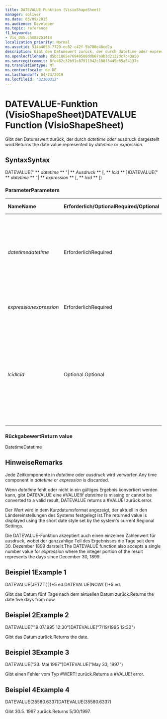 ```yaml
---
title: DATEVALUE-Funktion (VisioShapeSheet)
manager: soliver
ms.date: 03/09/2015
ms.audience: Developer
ms.topic: reference
f1_keywords:
- Vis_DSS.chm82251414
localization_priority: Normal
ms.assetid: 514a4053-7729-ec82-c42f-5b780e48cd2a
description: Gibt den Datumswert zurück, der durch datetime oder expression dargestellt wird.
ms.openlocfilehash: d5bc1865e76940508ddb67a9b3d2122dc7c43a50
ms.sourcegitcommit: 8fe462c32b91c87911942c188f3445e85a54137c
ms.translationtype: MT
ms.contentlocale: de-DE
ms.lasthandoff: 04/23/2019
ms.locfileid: "32360312"
---
```

# <a name="datevalue-function-visioshapesheet"></a><span data-ttu-id="20eca-103">DATEVALUE-Funktion (VisioShapeSheet)</span><span class="sxs-lookup"><span data-stu-id="20eca-103">DATEVALUE Function (VisioShapeSheet)</span></span>

<span data-ttu-id="20eca-104">Gibt den Datumswert zurück, der durch _datetime oder_ ausdruck dargestellt _wird._</span><span class="sxs-lookup"><span data-stu-id="20eca-104">Returns the date value represented by  _datetime_ or  _expression_.</span></span>
  
## <a name="syntax"></a><span data-ttu-id="20eca-105">Syntax</span><span class="sxs-lookup"><span data-stu-id="20eca-105">Syntax</span></span>

<span data-ttu-id="20eca-106">DATEVALUE(" \*\* *datetime* \*\* "| \*\* *Ausdruck* \*\* [, \*\* *lcid* \*\* ])</span><span class="sxs-lookup"><span data-stu-id="20eca-106">DATEVALUE(" \*\* *datetime* \*\* "| \*\* *expression* \*\* [, \*\* *lcid* \*\* ])</span></span> 
  
### <a name="parameters"></a><span data-ttu-id="20eca-107">Parameter</span><span class="sxs-lookup"><span data-stu-id="20eca-107">Parameters</span></span>

|<span data-ttu-id="20eca-108">**Name**</span><span class="sxs-lookup"><span data-stu-id="20eca-108">**Name**</span></span>|<span data-ttu-id="20eca-109">**Erforderlich/Optional**</span><span class="sxs-lookup"><span data-stu-id="20eca-109">**Required/Optional**</span></span>|<span data-ttu-id="20eca-110">**Datentyp**</span><span class="sxs-lookup"><span data-stu-id="20eca-110">**Data Type**</span></span>|<span data-ttu-id="20eca-111">**Beschreibung**</span><span class="sxs-lookup"><span data-stu-id="20eca-111">**Description**</span></span>|
|:-----|:-----|:-----|:-----|
| <span data-ttu-id="20eca-112">_datetime_</span><span class="sxs-lookup"><span data-stu-id="20eca-112">_datetime_</span></span> <br/> |<span data-ttu-id="20eca-113">Erforderlich</span><span class="sxs-lookup"><span data-stu-id="20eca-113">Required</span></span>  <br/> |<span data-ttu-id="20eca-114">**String**</span><span class="sxs-lookup"><span data-stu-id="20eca-114">**String**</span></span> <br/> |<span data-ttu-id="20eca-115">Beliebige Zeichenfolge, die allgemein als Datums- und Zeitangabe erkannt wird, oder ein Bezug auf eine Zelle mit einer Datums- und Zeitangabe.</span><span class="sxs-lookup"><span data-stu-id="20eca-115">Any string commonly recognized as a date and time or a reference to a cell containing a date and time.</span></span>  <br/> |
| <span data-ttu-id="20eca-116">_expression_</span><span class="sxs-lookup"><span data-stu-id="20eca-116">_expression_</span></span> <br/> |<span data-ttu-id="20eca-117">Erforderlich</span><span class="sxs-lookup"><span data-stu-id="20eca-117">Required</span></span>  <br/> |<span data-ttu-id="20eca-118">**String**</span><span class="sxs-lookup"><span data-stu-id="20eca-118">**String**</span></span> <br/> |<span data-ttu-id="20eca-119">Beliebiger Ausdruck, der eine Datums- und Zeitangabe liefert.</span><span class="sxs-lookup"><span data-stu-id="20eca-119">Any expression that yields a date and time.</span></span>  <br/> |
| <span data-ttu-id="20eca-120">_lcid_</span><span class="sxs-lookup"><span data-stu-id="20eca-120">_lcid_</span></span> <br/> |<span data-ttu-id="20eca-121">Optional.</span><span class="sxs-lookup"><span data-stu-id="20eca-121">Optional</span></span>  <br/> |<span data-ttu-id="20eca-122">**Number**</span><span class="sxs-lookup"><span data-stu-id="20eca-122">**Number**</span></span> <br/> |<span data-ttu-id="20eca-p101">Gibt den lokalen Bezeichner an, der bei der Auswertung eines nicht lokalen Werts für datetime verwendet werden soll. Der lokale Bezeichner ist eine Zahl, die in den Systemkopfdateien beschrieben wird.</span><span class="sxs-lookup"><span data-stu-id="20eca-p101">Specifies the locale identifier to be used in evaluating a non-local datetime. The locale identifier is a number described in the system header files.</span></span>  <br/> |
   
### <a name="return-value"></a><span data-ttu-id="20eca-125">Rückgabewert</span><span class="sxs-lookup"><span data-stu-id="20eca-125">Return value</span></span>

<span data-ttu-id="20eca-126">Datetime</span><span class="sxs-lookup"><span data-stu-id="20eca-126">Datetime</span></span>
  
## <a name="remarks"></a><span data-ttu-id="20eca-127">Hinweise</span><span class="sxs-lookup"><span data-stu-id="20eca-127">Remarks</span></span>

<span data-ttu-id="20eca-128">Jede Zeitkomponente in  *datetime*  oder  *ausdruck*  wird verworfen.</span><span class="sxs-lookup"><span data-stu-id="20eca-128">Any time component in  *datetime*  or  *expression*  is discarded.</span></span> 
  
<span data-ttu-id="20eca-129">Wenn  *datetime*  fehlt oder nicht in ein gültiges Ergebnis konvertiert werden kann, gibt DATEVALUE eine #VALUE!</span><span class="sxs-lookup"><span data-stu-id="20eca-129">If  *datetime*  is missing or cannot be converted to a valid result, DATEVALUE returns a #VALUE!</span></span> <span data-ttu-id="20eca-130">zurück.</span><span class="sxs-lookup"><span data-stu-id="20eca-130">error.</span></span> 
  
<span data-ttu-id="20eca-131">Der Wert wird in dem Kurzdatumsformat angezeigt, der aktuell in den Ländereinstellungen des Systems festgelegt ist.</span><span class="sxs-lookup"><span data-stu-id="20eca-131">The returned value is displayed using the short date style set by the system's current Regional Settings.</span></span> 
  
<span data-ttu-id="20eca-132">Die DATEVALUE-Funktion akzeptiert auch  einen einzelnen Zahlenwert für ausdruck, wobei der ganzzahlige Teil des Ergebnisses die Tage seit dem 30. Dezember 1899 darstellt.</span><span class="sxs-lookup"><span data-stu-id="20eca-132">The DATEVALUE function also accepts a single number value for  *expression*  where the integer portion of the result represents the days since December 30, 1899.</span></span> 
  
## <a name="example-1"></a><span data-ttu-id="20eca-133">Beispiel 1</span><span class="sxs-lookup"><span data-stu-id="20eca-133">Example 1</span></span>

<span data-ttu-id="20eca-134">DATEVALUE(JETZT( ))+5 ed.</span><span class="sxs-lookup"><span data-stu-id="20eca-134">DATEVALUE(NOW( ))+5 ed.</span></span>
  
<span data-ttu-id="20eca-135">Gibt das Datum fünf Tage nach dem aktuellen Datum zurück.</span><span class="sxs-lookup"><span data-stu-id="20eca-135">Returns the date five days from now.</span></span>
  
## <a name="example-2"></a><span data-ttu-id="20eca-136">Beispiel 2</span><span class="sxs-lookup"><span data-stu-id="20eca-136">Example 2</span></span>

<span data-ttu-id="20eca-137">DATEVALUE("19.07.1995 12:30")</span><span class="sxs-lookup"><span data-stu-id="20eca-137">DATEVALUE("7/19/1995 12:30")</span></span>
  
<span data-ttu-id="20eca-138">Gibt das Datum zurück.</span><span class="sxs-lookup"><span data-stu-id="20eca-138">Returns the date.</span></span>
  
## <a name="example-3"></a><span data-ttu-id="20eca-139">Beispiel 3</span><span class="sxs-lookup"><span data-stu-id="20eca-139">Example 3</span></span>

<span data-ttu-id="20eca-140">DATEVALUE("33. Mai 1997")</span><span class="sxs-lookup"><span data-stu-id="20eca-140">DATEVALUE("May 33, 1997")</span></span>
  
<span data-ttu-id="20eca-p103">Gibt einen Fehler vom Typ #WERT! zurück.</span><span class="sxs-lookup"><span data-stu-id="20eca-p103">Returns a #VALUE! error.</span></span>
  
## <a name="example-4"></a><span data-ttu-id="20eca-143">Beispiel 4</span><span class="sxs-lookup"><span data-stu-id="20eca-143">Example 4</span></span>

<span data-ttu-id="20eca-144">DATEVALUE(35580.6337)</span><span class="sxs-lookup"><span data-stu-id="20eca-144">DATEVALUE(35580.6337)</span></span>
  
<span data-ttu-id="20eca-145">Gibt 30.5. 1997 zurück.</span><span class="sxs-lookup"><span data-stu-id="20eca-145">Returns 5/30/1997.</span></span>
  

